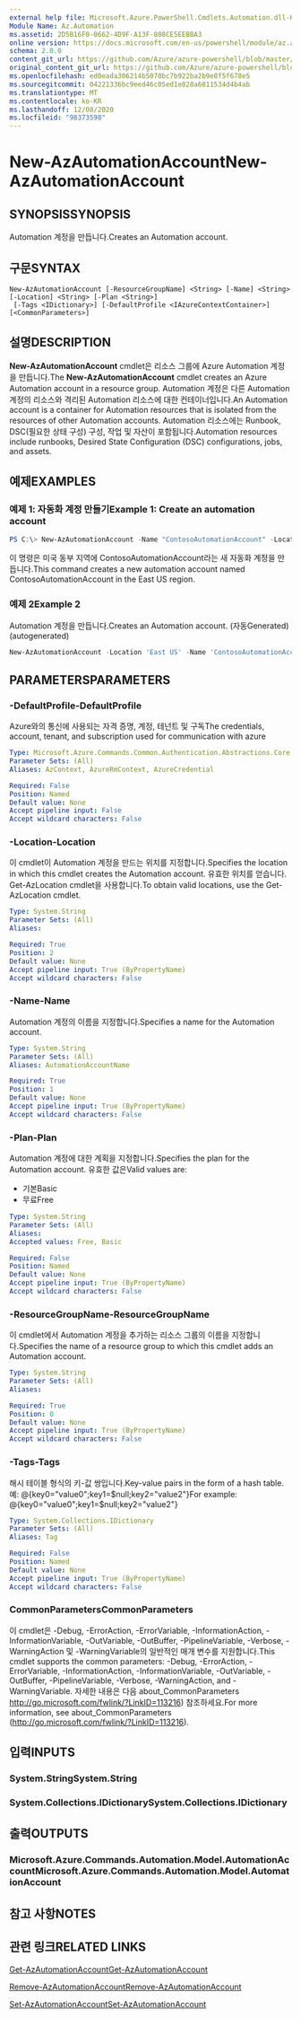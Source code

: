 ```yaml
---
external help file: Microsoft.Azure.PowerShell.Cmdlets.Automation.dll-Help.xml
Module Name: Az.Automation
ms.assetid: 2D5B16F0-0662-4D9F-A13F-808CE5EEBBA3
online version: https://docs.microsoft.com/en-us/powershell/module/az.automation/new-azautomationaccount
schema: 2.0.0
content_git_url: https://github.com/Azure/azure-powershell/blob/master/src/Automation/Automation/help/New-AzAutomationAccount.md
original_content_git_url: https://github.com/Azure/azure-powershell/blob/master/src/Automation/Automation/help/New-AzAutomationAccount.md
ms.openlocfilehash: ed0eada306214b5070bc7b922ba2b9e8f5f678e5
ms.sourcegitcommit: 04221336bc9eed46c05ed1e828a6811534d4b4ab
ms.translationtype: MT
ms.contentlocale: ko-KR
ms.lasthandoff: 12/08/2020
ms.locfileid: "98373598"
---
```

# <span data-ttu-id="cc6fa-101">New-AzAutomationAccount</span><span class="sxs-lookup"><span data-stu-id="cc6fa-101">New-AzAutomationAccount</span></span>

## <span data-ttu-id="cc6fa-102">SYNOPSIS</span><span class="sxs-lookup"><span data-stu-id="cc6fa-102">SYNOPSIS</span></span>
<span data-ttu-id="cc6fa-103">Automation 계정을 만듭니다.</span><span class="sxs-lookup"><span data-stu-id="cc6fa-103">Creates an Automation account.</span></span>

## <span data-ttu-id="cc6fa-104">구문</span><span class="sxs-lookup"><span data-stu-id="cc6fa-104">SYNTAX</span></span>

```
New-AzAutomationAccount [-ResourceGroupName] <String> [-Name] <String> [-Location] <String> [-Plan <String>]
 [-Tags <IDictionary>] [-DefaultProfile <IAzureContextContainer>] [<CommonParameters>]
```

## <span data-ttu-id="cc6fa-105">설명</span><span class="sxs-lookup"><span data-stu-id="cc6fa-105">DESCRIPTION</span></span>
<span data-ttu-id="cc6fa-106">**New-AzAutomationAccount** cmdlet은 리소스 그룹에 Azure Automation 계정을 만듭니다.</span><span class="sxs-lookup"><span data-stu-id="cc6fa-106">The **New-AzAutomationAccount** cmdlet creates an Azure Automation account in a resource group.</span></span>
<span data-ttu-id="cc6fa-107">Automation 계정은 다른 Automation 계정의 리소스와 격리된 Automation 리소스에 대한 컨테이너입니다.</span><span class="sxs-lookup"><span data-stu-id="cc6fa-107">An Automation account is a container for Automation resources that is isolated from the resources of other Automation accounts.</span></span> <span data-ttu-id="cc6fa-108">Automation 리소스에는 Runbook, DSC(필요한 상태 구성) 구성, 작업 및 자산이 포함됩니다.</span><span class="sxs-lookup"><span data-stu-id="cc6fa-108">Automation resources include runbooks, Desired State Configuration (DSC) configurations, jobs, and assets.</span></span>

## <span data-ttu-id="cc6fa-109">예제</span><span class="sxs-lookup"><span data-stu-id="cc6fa-109">EXAMPLES</span></span>

### <span data-ttu-id="cc6fa-110">예제 1: 자동화 계정 만들기</span><span class="sxs-lookup"><span data-stu-id="cc6fa-110">Example 1: Create an automation account</span></span>
```powershell
PS C:\> New-AzAutomationAccount -Name "ContosoAutomationAccount" -Location "East US" -ResourceGroupName "ResourceGroup01"
```

<span data-ttu-id="cc6fa-111">이 명령은 미국 동부 지역에 ContosoAutomationAccount라는 새 자동화 계정을 만듭니다.</span><span class="sxs-lookup"><span data-stu-id="cc6fa-111">This command creates a new automation account named ContosoAutomationAccount in the East US region.</span></span>

### <span data-ttu-id="cc6fa-112">예제 2</span><span class="sxs-lookup"><span data-stu-id="cc6fa-112">Example 2</span></span>

<span data-ttu-id="cc6fa-113">Automation 계정을 만듭니다.</span><span class="sxs-lookup"><span data-stu-id="cc6fa-113">Creates an Automation account.</span></span> <span data-ttu-id="cc6fa-114">(자동Generated)</span><span class="sxs-lookup"><span data-stu-id="cc6fa-114">(autogenerated)</span></span>

<!-- Aladdin Generated Example -->
```powershell
New-AzAutomationAccount -Location 'East US' -Name 'ContosoAutomationAccount' -ResourceGroupName 'ResourceGroup01' -Tags <IDictionary>
```

## <span data-ttu-id="cc6fa-115">PARAMETERS</span><span class="sxs-lookup"><span data-stu-id="cc6fa-115">PARAMETERS</span></span>

### <span data-ttu-id="cc6fa-116">-DefaultProfile</span><span class="sxs-lookup"><span data-stu-id="cc6fa-116">-DefaultProfile</span></span>
<span data-ttu-id="cc6fa-117">Azure와의 통신에 사용되는 자격 증명, 계정, 테넌트 및 구독</span><span class="sxs-lookup"><span data-stu-id="cc6fa-117">The credentials, account, tenant, and subscription used for communication with azure</span></span>

```yaml
Type: Microsoft.Azure.Commands.Common.Authentication.Abstractions.Core.IAzureContextContainer
Parameter Sets: (All)
Aliases: AzContext, AzureRmContext, AzureCredential

Required: False
Position: Named
Default value: None
Accept pipeline input: False
Accept wildcard characters: False
```

### <span data-ttu-id="cc6fa-118">-Location</span><span class="sxs-lookup"><span data-stu-id="cc6fa-118">-Location</span></span>
<span data-ttu-id="cc6fa-119">이 cmdlet이 Automation 계정을 만드는 위치를 지정합니다.</span><span class="sxs-lookup"><span data-stu-id="cc6fa-119">Specifies the location in which this cmdlet creates the Automation account.</span></span>
<span data-ttu-id="cc6fa-120">유효한 위치를 얻습니다. Get-AzLocation cmdlet을 사용합니다.</span><span class="sxs-lookup"><span data-stu-id="cc6fa-120">To obtain valid locations, use the Get-AzLocation cmdlet.</span></span>

```yaml
Type: System.String
Parameter Sets: (All)
Aliases:

Required: True
Position: 2
Default value: None
Accept pipeline input: True (ByPropertyName)
Accept wildcard characters: False
```

### <span data-ttu-id="cc6fa-121">-Name</span><span class="sxs-lookup"><span data-stu-id="cc6fa-121">-Name</span></span>
<span data-ttu-id="cc6fa-122">Automation 계정의 이름을 지정합니다.</span><span class="sxs-lookup"><span data-stu-id="cc6fa-122">Specifies a name for the Automation account.</span></span>

```yaml
Type: System.String
Parameter Sets: (All)
Aliases: AutomationAccountName

Required: True
Position: 1
Default value: None
Accept pipeline input: True (ByPropertyName)
Accept wildcard characters: False
```

### <span data-ttu-id="cc6fa-123">-Plan</span><span class="sxs-lookup"><span data-stu-id="cc6fa-123">-Plan</span></span>
<span data-ttu-id="cc6fa-124">Automation 계정에 대한 계획을 지정합니다.</span><span class="sxs-lookup"><span data-stu-id="cc6fa-124">Specifies the plan for the Automation account.</span></span>
<span data-ttu-id="cc6fa-125">유효한 값은</span><span class="sxs-lookup"><span data-stu-id="cc6fa-125">Valid values are:</span></span>
- <span data-ttu-id="cc6fa-126">기본</span><span class="sxs-lookup"><span data-stu-id="cc6fa-126">Basic</span></span>
- <span data-ttu-id="cc6fa-127">무료</span><span class="sxs-lookup"><span data-stu-id="cc6fa-127">Free</span></span>

```yaml
Type: System.String
Parameter Sets: (All)
Aliases:
Accepted values: Free, Basic

Required: False
Position: Named
Default value: None
Accept pipeline input: True (ByPropertyName)
Accept wildcard characters: False
```

### <span data-ttu-id="cc6fa-128">-ResourceGroupName</span><span class="sxs-lookup"><span data-stu-id="cc6fa-128">-ResourceGroupName</span></span>
<span data-ttu-id="cc6fa-129">이 cmdlet에서 Automation 계정을 추가하는 리소스 그룹의 이름을 지정합니다.</span><span class="sxs-lookup"><span data-stu-id="cc6fa-129">Specifies the name of a resource group to which this cmdlet adds an Automation account.</span></span>

```yaml
Type: System.String
Parameter Sets: (All)
Aliases:

Required: True
Position: 0
Default value: None
Accept pipeline input: True (ByPropertyName)
Accept wildcard characters: False
```

### <span data-ttu-id="cc6fa-130">-Tags</span><span class="sxs-lookup"><span data-stu-id="cc6fa-130">-Tags</span></span>
<span data-ttu-id="cc6fa-131">해시 테이블 형식의 키-값 쌍입니다.</span><span class="sxs-lookup"><span data-stu-id="cc6fa-131">Key-value pairs in the form of a hash table.</span></span> <span data-ttu-id="cc6fa-132">예: @{key0="value0";key1=$null;key2="value2"}</span><span class="sxs-lookup"><span data-stu-id="cc6fa-132">For example: @{key0="value0";key1=$null;key2="value2"}</span></span>

```yaml
Type: System.Collections.IDictionary
Parameter Sets: (All)
Aliases: Tag

Required: False
Position: Named
Default value: None
Accept pipeline input: True (ByPropertyName)
Accept wildcard characters: False
```

### <span data-ttu-id="cc6fa-133">CommonParameters</span><span class="sxs-lookup"><span data-stu-id="cc6fa-133">CommonParameters</span></span>
<span data-ttu-id="cc6fa-134">이 cmdlet은 -Debug, -ErrorAction, -ErrorVariable, -InformationAction, -InformationVariable, -OutVariable, -OutBuffer, -PipelineVariable, -Verbose, -WarningAction 및 -WarningVariable의 일반적인 매개 변수를 지원합니다.</span><span class="sxs-lookup"><span data-stu-id="cc6fa-134">This cmdlet supports the common parameters: -Debug, -ErrorAction, -ErrorVariable, -InformationAction, -InformationVariable, -OutVariable, -OutBuffer, -PipelineVariable, -Verbose, -WarningAction, and -WarningVariable.</span></span> <span data-ttu-id="cc6fa-135">자세한 내용은 다음 about_CommonParameters http://go.microsoft.com/fwlink/?LinkID=113216) 참조하세요.</span><span class="sxs-lookup"><span data-stu-id="cc6fa-135">For more information, see about_CommonParameters (http://go.microsoft.com/fwlink/?LinkID=113216).</span></span>

## <span data-ttu-id="cc6fa-136">입력</span><span class="sxs-lookup"><span data-stu-id="cc6fa-136">INPUTS</span></span>

### <span data-ttu-id="cc6fa-137">System.String</span><span class="sxs-lookup"><span data-stu-id="cc6fa-137">System.String</span></span>

### <span data-ttu-id="cc6fa-138">System.Collections.IDictionary</span><span class="sxs-lookup"><span data-stu-id="cc6fa-138">System.Collections.IDictionary</span></span>

## <span data-ttu-id="cc6fa-139">출력</span><span class="sxs-lookup"><span data-stu-id="cc6fa-139">OUTPUTS</span></span>

### <span data-ttu-id="cc6fa-140">Microsoft.Azure.Commands.Automation.Model.AutomationAccount</span><span class="sxs-lookup"><span data-stu-id="cc6fa-140">Microsoft.Azure.Commands.Automation.Model.AutomationAccount</span></span>

## <span data-ttu-id="cc6fa-141">참고 사항</span><span class="sxs-lookup"><span data-stu-id="cc6fa-141">NOTES</span></span>

## <span data-ttu-id="cc6fa-142">관련 링크</span><span class="sxs-lookup"><span data-stu-id="cc6fa-142">RELATED LINKS</span></span>

[<span data-ttu-id="cc6fa-143">Get-AzAutomationAccount</span><span class="sxs-lookup"><span data-stu-id="cc6fa-143">Get-AzAutomationAccount</span></span>](./Get-AzAutomationAccount.md)

[<span data-ttu-id="cc6fa-144">Remove-AzAutomationAccount</span><span class="sxs-lookup"><span data-stu-id="cc6fa-144">Remove-AzAutomationAccount</span></span>](./Remove-AzAutomationAccount.md)

[<span data-ttu-id="cc6fa-145">Set-AzAutomationAccount</span><span class="sxs-lookup"><span data-stu-id="cc6fa-145">Set-AzAutomationAccount</span></span>](./Set-AzAutomationAccount.md)

